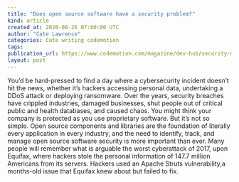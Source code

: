 ```yaml
---
title: "Does open source software have a security problem?"
kind: article
created_at: 2020-08-26 07:00:00 UTC
author: "Cate Lawrence"
categories: Cate writing codemotion
tags: 
publication_url: https://www.codemotion.com/magazine/dev-hub/security-manager/open-source-security/
layout: post
---
```

You’d be hard-pressed to find a day where a cybersecurity incident doesn’t hit the news, whether it’s hackers accessing personal data, undertaking a DDoS attack or deploying ransomware. Over the years, security breaches have crippled industries, damaged businesses, shut people out of critical public and health databases, and caused chaos. You might think your company is protected as you use proprietary software. But it’s not so simple. Open source components and libraries are the foundation of literally every application in every industry, and the need to identify, track, and manage open source software security is more important than ever. Many people will remember what is arguable the worst cyberattack of 2017, upon Equifax, where hackers stole the personal information of 147.7 million Americans from its servers. Hackers used an Apache Struts vulnerability,a months-old issue that Equifax knew about but failed to fix.

